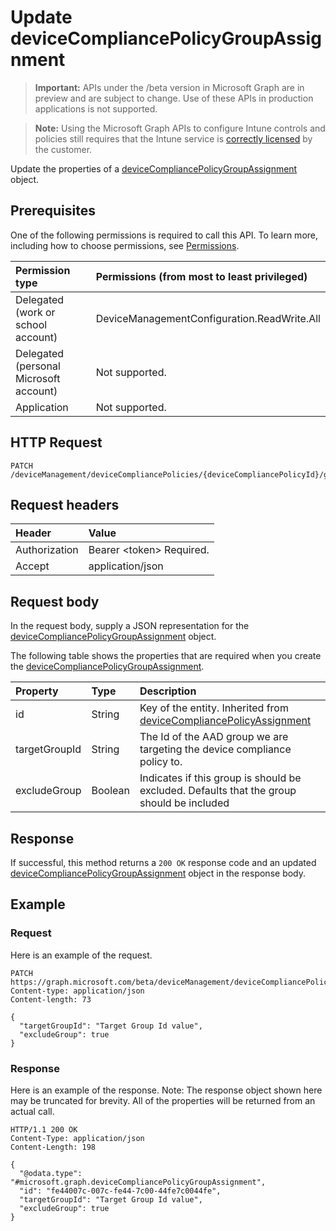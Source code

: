 ﻿# Update deviceCompliancePolicyGroupAssignment

> **Important:** APIs under the /beta version in Microsoft Graph are in preview and are subject to change. Use of these APIs in production applications is not supported.

> **Note:** Using the Microsoft Graph APIs to configure Intune controls and policies still requires that the Intune service is [correctly licensed](https://go.microsoft.com/fwlink/?linkid=839381) by the customer.

Update the properties of a [deviceCompliancePolicyGroupAssignment](../resources/intune_deviceconfig_devicecompliancepolicygroupassignment.md) object.
## Prerequisites
One of the following permissions is required to call this API. To learn more, including how to choose permissions, see [Permissions](../../../concepts/permissions_reference.md).

|Permission type|Permissions (from most to least privileged)|
|:---|:---|
|Delegated (work or school account)|DeviceManagementConfiguration.ReadWrite.All|
|Delegated (personal Microsoft account)|Not supported.|
|Application|Not supported.|

## HTTP Request
<!-- {
  "blockType": "ignored"
}
-->
``` http
PATCH /deviceManagement/deviceCompliancePolicies/{deviceCompliancePolicyId}/groupAssignments/{deviceCompliancePolicyGroupAssignmentId}
```

## Request headers
|Header|Value|
|:---|:---|
|Authorization|Bearer &lt;token&gt; Required.|
|Accept|application/json|

## Request body
In the request body, supply a JSON representation for the [deviceCompliancePolicyGroupAssignment](../resources/intune_deviceconfig_devicecompliancepolicygroupassignment.md) object.

The following table shows the properties that are required when you create the [deviceCompliancePolicyGroupAssignment](../resources/intune_deviceconfig_devicecompliancepolicygroupassignment.md).

|Property|Type|Description|
|:---|:---|:---|
|id|String|Key of the entity. Inherited from [deviceCompliancePolicyAssignment](../resources/intune_deviceconfig_devicecompliancepolicyassignment.md)|
|targetGroupId|String|The Id of the AAD group we are targeting the device compliance policy to.|
|excludeGroup|Boolean|Indicates if this group is should be excluded. Defaults that the group should be included|



## Response
If successful, this method returns a `200 OK` response code and an updated [deviceCompliancePolicyGroupAssignment](../resources/intune_deviceconfig_devicecompliancepolicygroupassignment.md) object in the response body.

## Example
### Request
Here is an example of the request.
``` http
PATCH https://graph.microsoft.com/beta/deviceManagement/deviceCompliancePolicies/{deviceCompliancePolicyId}/groupAssignments/{deviceCompliancePolicyGroupAssignmentId}
Content-type: application/json
Content-length: 73

{
  "targetGroupId": "Target Group Id value",
  "excludeGroup": true
}
```

### Response
Here is an example of the response. Note: The response object shown here may be truncated for brevity. All of the properties will be returned from an actual call.
``` http
HTTP/1.1 200 OK
Content-Type: application/json
Content-Length: 198

{
  "@odata.type": "#microsoft.graph.deviceCompliancePolicyGroupAssignment",
  "id": "fe44007c-007c-fe44-7c00-44fe7c0044fe",
  "targetGroupId": "Target Group Id value",
  "excludeGroup": true
}
```



